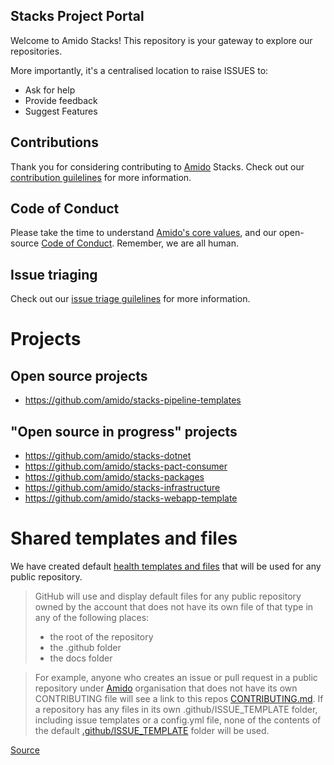 Stacks Project Portal
------------------

Welcome to Amido Stacks! This repository is your gateway to explore our repositories. 

More importantly, it's a centralised location to raise ISSUES to:
- Ask for help
- Provide feedback
- Suggest Features

## Contributions
Thank you for considering contributing to [Amido](https://amido.com/) Stacks. Check out our [contribution guilelines](./CONTRIBUTING.md) for more information.

## Code of Conduct
Please take the time to understand [Amido's core values](https://amido.com/about-us/), and our open-source [Code of Conduct](CODE_OF_CONDUCT.md). Remember, we are all human.

## Issue triaging
Check out our [issue triage guilelines](./ISSUE-TRIAGE.md) for more information.

# Projects
## Open source projects
- https://github.com/amido/stacks-pipeline-templates

## "Open source in progress" projects
- https://github.com/amido/stacks-dotnet
- https://github.com/amido/stacks-pact-consumer
- https://github.com/amido/stacks-packages
- https://github.com/amido/stacks-infrastructure
- https://github.com/amido/stacks-webapp-template


# Shared templates and files

We have created default [health templates and files](.github) that will be used for any public repository. 

> GitHub will use and display default files for any public repository owned by the account that does not have its own file of that type in any of the following places:
  > * the root of the repository
  > * the .github folder
  > * the docs folder
  
> For example, anyone who creates an issue or pull request in a public repository under [Amido](https://github.com/amido/) organisation that does not have its own CONTRIBUTING file will see a link to this repos [CONTRIBUTING.md](.github/CONTRIBUTING.md). If a repository has any files in its own .github/ISSUE_TEMPLATE folder, including issue templates or a config.yml file, none of the contents of the default [.github/ISSUE_TEMPLATE](.github/ISSUE_TEMPLATE) folder will be used.

  [Source](https://help.github.com/en/github/building-a-strong-community/creating-a-default-community-health-file)





